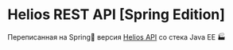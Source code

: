 # Helios REST API [Spring Edition]

Переписанная на Spring🍃 версия [Helios API](https://github.com/AppLoidx/helios-rest-api) со стека Java EE 🏭
